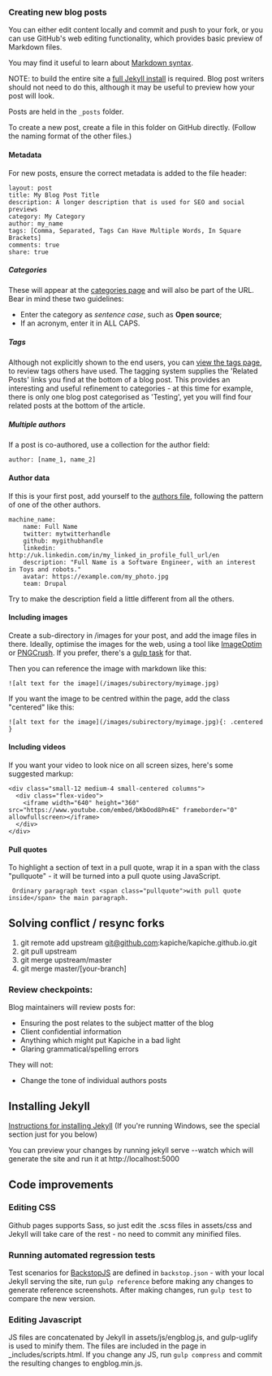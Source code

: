 
### Creating new blog posts

You can either edit content locally and commit and push to your fork, or you can use GitHub's web editing functionality, which provides basic preview of Markdown files.
 
You may find it useful to learn about [Markdown syntax](http://daringfireball.net/projects/markdown/syntax).
   
NOTE: to build the entire site a [full Jekyll install](#installing-jekyll) is required. Blog post writers should not need to do this, although it may be useful to preview how your post will look.

Posts are held in the ```_posts``` folder.

To create a new post, create a file in this folder on GitHub directly. (Follow the naming format of the other files.)

#### Metadata
For new posts, ensure the correct metadata is added to the file header:

    layout: post  
    title: My Blog Post Title    
    description: A longer description that is used for SEO and social previews  
    category: My Category  
    author: my_name  
    tags: [Comma, Separated, Tags Can Have Multiple Words, In Square Brackets]  
    comments: true
    share: true

##### Categories
These will appear at the [categories page](http://kapiche.github.io/categories/) and will also be part of the URL. Bear in mind these two guidelines:

* Enter the category as _sentence case_, such as __Open source__;
* If an acronym, enter it in ALL CAPS.

##### Tags
Although not explicitly shown to the end users, you can [view the tags page](http://kapiche.github.io/tags/), to review tags others have used. The tagging system supplies the 'Related Posts' links you find at the bottom of a blog post. This provides an interesting and useful refinement to categories - at this time for example, there is only one blog post categorised as 'Testing', yet you will find four related posts at the bottom of the article.

##### Multiple authors
If a post is co-authored, use a collection for the author field:  

    author: [name_1, name_2]

#### Author data
If this is your first post, add yourself to the [authors file](https://github.com/kapiche/kapiche.github.io/blob/master/_data/authors.yml), following the pattern of one of the other authors.

    machine_name:
        name: Full Name
        twitter: mytwitterhandle
        github: mygithubhandle
        linkedin: http://uk.linkedin.com/in/my_linked_in_profile_full_url/en
        description: "Full Name is a Software Engineer, with an interest in Toys and robots."
        avatar: https://example.com/my_photo.jpg
        team: Drupal

Try to make the description field a little different from all the others.

#### Including images
Create a sub-directory in /images for your post, and add the image files in there. Ideally, optimise the images for the web, using a tool like [ImageOptim](https://imageoptim.com/) or [PNGCrush](http://pngcrush.com/). If you prefer, there's a [gulp task](https://github.com/kapiche/kapiche.github.io/blob/master/gulpfile.js) for that.

Then you can reference the image with markdown like this:

    ![alt text for the image](/images/subirectory/myimage.jpg)
    
If you want the image to be centred within the page, add the class "centered" like this:

    ![alt text for the image](/images/subirectory/myimage.jpg){: .centered }

#### Including videos

If you want your video to look nice on all screen sizes, here's some suggested markup:

    <div class="small-12 medium-4 small-centered columns">
      <div class="flex-video">
        <iframe width="640" height="360" src="https://www.youtube.com/embed/bKbOod8Pn4E" frameborder="0" allowfullscreen></iframe>
      </div>
    </div>
    
#### Pull quotes

To highlight a section of text in a pull quote, wrap it in a span with the class "pullquote" - it will be turned into a pull quote using JavaScript.
     
     Ordinary paragraph text <span class="pullquote">with pull quote inside</span> the main paragraph.

## Solving conflict / resync forks

1. git remote add upstream git@github.com:kapiche/kapiche.github.io.git
2. git pull upstream
3. git merge upstream/master
4. git merge master/[your-branch]


### Review checkpoints:

Blog maintainers will review posts for:

* Ensuring the post relates to the subject matter of the blog
* Client confidential information
* Anything which might put Kapiche in a bad light
* Glaring grammatical/spelling errors

They will not:

* Change the tone of individual authors posts


## Installing Jekyll

[Instructions for installing Jekyll](http://jekyllrb.com/docs/installation/) (If you're running Windows, see the special section just for you below)

You can preview your changes by running jekyll serve --watch which will generate the site and run it at http://localhost:5000

## Code improvements

### Editing CSS
Github pages supports Sass, so just edit the .scss files in assets/css and Jekyll will take care of the rest - no need to commit any minified files.

### Running automated regression tests
Test scenarios for [BackstopJS](https://github.com/garris/BackstopJS) are defined in `backstop.json` - with your local Jekyll serving the site, run `gulp reference` before making any changes to generate reference screenshots. After making changes, run `gulp test` to compare the new version.  

### Editing Javascript
JS files are concatenated by Jekyll in assets/js/engblog.js, and gulp-uglify is used to minify them. The files are included in the page in _includes/scripts.html.
If you change any JS, run ```gulp compress``` and commit the resulting changes to engblog.min.js.
